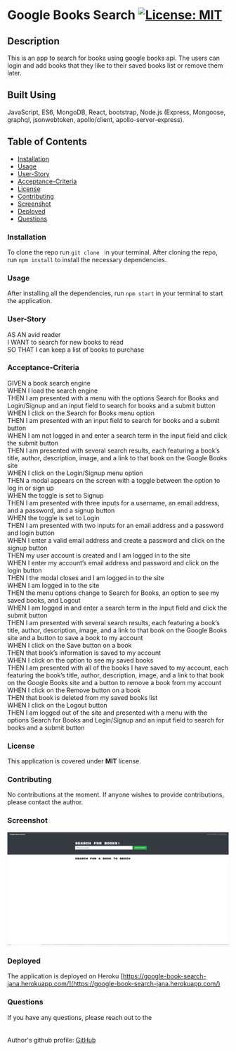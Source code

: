 # Google Books Search  [![License: MIT](https://img.shields.io/badge/License-MIT-yellow.svg)](https://opensource.org/licenses/MIT)
## Description
This is an app to search for books using google books api. The users can login and add books that they like to their saved books list or remove them later.

## Built Using
JavaScript, ES6, MongoDB, React, bootstrap, Node.js (Express, Mongoose, graphql, jsonwebtoken, apollo/client, apollo-server-express).

## Table of Contents
* [Installation](#Installation)
* [Usage](#Usage)
* [User-Story](#User-Story)
* [Acceptance-Criteria](#Acceptance-Criteria)
* [License](#License)
* [Contributing](#Contributing)
* [Screenshot](#Screenshot)
* [Deployed](#Deployed)
* [Questions](#Questions)

### Installation
To clone the repo run ```git clone ``` in your terminal. After cloning the repo, run ```npm install``` to install the necessary dependencies.

### Usage
After installing all the dependencies, run ```npm start``` in your terminal to start the application. 

### User-Story
AS AN avid reader<br>
I WANT to search for new books to read<br>
SO THAT I can keep a list of books to purchase<br>

### Acceptance-Criteria
GIVEN a book search engine<br>
WHEN I load the search engine<br>
THEN I am presented with a menu with the options Search for Books and Login/Signup and an input field to search for books and a submit button<br>
WHEN I click on the Search for Books menu option<br>
THEN I am presented with an input field to search for books and a submit button<br>
WHEN I am not logged in and enter a search term in the input field and click the submit button<br>
THEN I am presented with several search results, each featuring a book’s title, author, description, image, and a link to that book on the Google Books site<br>
WHEN I click on the Login/Signup menu option<br>
THEN a modal appears on the screen with a toggle between the option to log in or sign up<br>
WHEN the toggle is set to Signup<br>
THEN I am presented with three inputs for a username, an email address, and a password, and a signup button<br>
WHEN the toggle is set to Login<br>
THEN I am presented with two inputs for an email address and a password and login button<br>
WHEN I enter a valid email address and create a password and click on the signup button<br>
THEN my user account is created and I am logged in to the site<br>
WHEN I enter my account’s email address and password and click on the login button<br>
THEN I the modal closes and I am logged in to the site<br>
WHEN I am logged in to the site<br>
THEN the menu options change to Search for Books, an option to see my saved books, and Logout<br>
WHEN I am logged in and enter a search term in the input field and click the submit button<br>
THEN I am presented with several search results, each featuring a book’s title, author, description, image, and a link to that book on the Google Books site and a button to save a book to my account<br>
WHEN I click on the Save button on a book<br>
THEN that book’s information is saved to my account<br>
WHEN I click on the option to see my saved books<br>
THEN I am presented with all of the books I have saved to my account, each featuring the book’s title, author, description, image, and a link to that book on the Google Books site and a button to remove a book from my account<br>
WHEN I click on the Remove button on a book<br>
THEN that book is deleted from my saved books list<br>
WHEN I click on the Logout button<br>
THEN I am logged out of the site and presented with a menu with the options Search for Books and Login/Signup and an input field to search for books and a submit button <br> 
### License
This application is covered under **MIT** license.

### Contributing 
No contributions at the moment. If anyone wishes to provide contributions, please contact the author.

### Screenshot
![webpage](./assets/images/screenshot.png)

### Deployed
The application is deployed on Heroku [https://google-book-search-jana.herokuapp.com/](https://google-book-search-jana.herokuapp.com/)

### Questions
If you have any questions, please reach out to the<br> <br> <br>
Author's github profile: [GitHub]()
